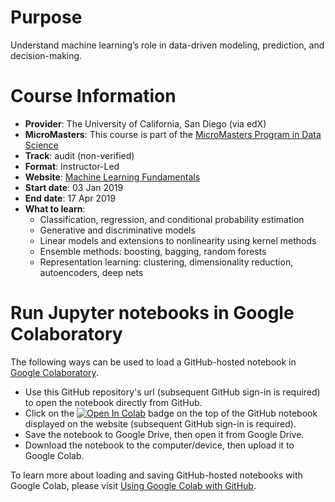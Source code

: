 # Purpose
Understand machine learning’s role in data-driven modeling, prediction, and decision-making.

# Course Information
* **Provider**: The University of California, San Diego (via edX)
* **MicroMasters**: This course is part of the [MicroMasters Program in Data Science](https://www.edx.org/micromasters/uc-san-diegox-data-science)
* **Track**: audit (non-verified)
* **Format**: Instructor-Led
* **Website**: [Machine Learning Fundamentals](https://www.edx.org/course/machine-learning-fundamentals-0)
* **Start date**: 03 Jan 2019
* **End date**: 17 Apr 2019
* **What to learn**:
  * Classification, regression, and conditional probability estimation
  * Generative and discriminative models
  * Linear models and extensions to nonlinearity using kernel methods
  * Ensemble methods: boosting, bagging, random forests
  * Representation learning: clustering, dimensionality reduction, autoencoders, deep nets

# Run Jupyter notebooks in Google Colaboratory
The following ways can be used to load a GitHub-hosted notebook in [Google Colaboratory](https://colab.research.google.com/notebooks/welcome.ipynb#recent=true).
* Use this GitHub repository's url (subsequent GitHub sign-in is required) to open the notebook directly from GitHub.
* Click on the [![Open In Colab](https://colab.research.google.com/assets/colab-badge.svg)]() badge on the top of the GitHub notebook displayed on the website (subsequent GitHub sign-in is required).
* Save the notebook to Google Drive, then open it from Google Drive.
* Download the notebook to the computer/device, then upload it to Google Colab.

To learn more about loading and saving GitHub-hosted notebooks with Google Colab, please visit [Using Google Colab with GitHub](https://colab.research.google.com/github/googlecolab/colabtools/blob/master/notebooks/colab-github-demo.ipynb).
